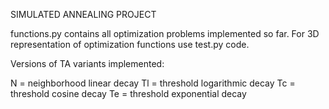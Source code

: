 SIMULATED ANNEALING PROJECT

functions.py contains all optimization problems implemented so far.
For 3D representation of optimization functions use test.py code.

Versions of TA variants implemented:

N = neighborhood linear decay
Tl = threshold logarithmic decay
Tc = threshold cosine decay
Te = threshold exponential decay
